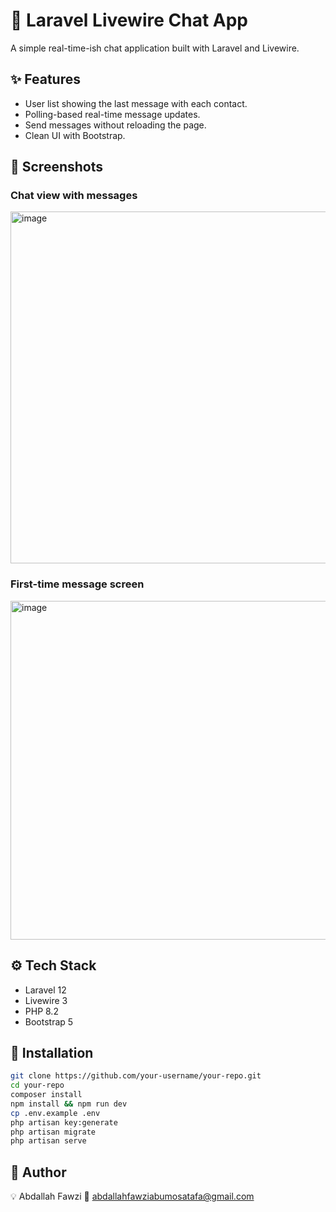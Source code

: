 # 💬 Laravel Livewire Chat App

A simple real-time-ish chat application built with Laravel and Livewire.

## ✨ Features

- User list showing the last message with each contact.
- Polling-based real-time message updates.
- Send messages without reloading the page.
- Clean UI with Bootstrap.

## 📸 Screenshots

### Chat view with messages

<img width="1366" height="563" alt="image" src="https://github.com/user-attachments/assets/67564454-3c11-4219-b620-f77087364b5b" />


### First-time message screen

<img width="1366" height="542" alt="image" src="https://github.com/user-attachments/assets/951528e0-48cf-4e91-b27a-36dc6d08e1ce" />


## ⚙️ Tech Stack

- Laravel 12
- Livewire 3
- PHP 8.2
- Bootstrap 5

## 🚀 Installation

```bash
git clone https://github.com/your-username/your-repo.git
cd your-repo
composer install
npm install && npm run dev
cp .env.example .env
php artisan key:generate
php artisan migrate
php artisan serve
```

## 👤 Author

💡 Abdallah Fawzi
📧 abdallahfawziabumosatafa@gmail.com
